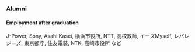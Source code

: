 ### **Alumni**
#### **Employment after graduation**
J-Power, Sony, Asahi Kasei, 横浜市役所, NTT, 高校教師, イーズMyself, レバレジーズ, 東京都庁, 住友電装, NTK, 高崎市役所 など
<br>
